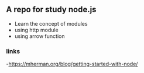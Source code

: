 
## A repo for study node.js

 - Learn the concept of modules
 - using http module
 - using arrow function
 
### links

-https://mherman.org/blog/getting-started-with-node/
